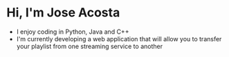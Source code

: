 # Hi, I'm Jose Acosta
- I enjoy coding in Python, Java and C++
- I'm currently developing a web application that will allow you to transfer your playlist from one streaming service to another
